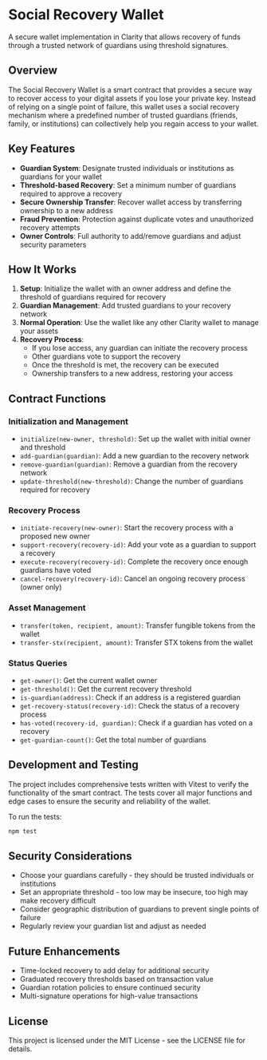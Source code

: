 # Social Recovery Wallet

A secure wallet implementation in Clarity that allows recovery of funds through a trusted network of guardians using threshold signatures.

## Overview

The Social Recovery Wallet is a smart contract that provides a secure way to recover access to your digital assets if you lose your private key. Instead of relying on a single point of failure, this wallet uses a social recovery mechanism where a predefined number of trusted guardians (friends, family, or institutions) can collectively help you regain access to your wallet.

## Key Features

- **Guardian System**: Designate trusted individuals or institutions as guardians for your wallet
- **Threshold-based Recovery**: Set a minimum number of guardians required to approve a recovery
- **Secure Ownership Transfer**: Recover wallet access by transferring ownership to a new address
- **Fraud Prevention**: Protection against duplicate votes and unauthorized recovery attempts
- **Owner Controls**: Full authority to add/remove guardians and adjust security parameters

## How It Works

1. **Setup**: Initialize the wallet with an owner address and define the threshold of guardians required for recovery
2. **Guardian Management**: Add trusted guardians to your recovery network
3. **Normal Operation**: Use the wallet like any other Clarity wallet to manage your assets
4. **Recovery Process**:
   - If you lose access, any guardian can initiate the recovery process
   - Other guardians vote to support the recovery
   - Once the threshold is met, the recovery can be executed
   - Ownership transfers to a new address, restoring your access

## Contract Functions

### Initialization and Management

- `initialize(new-owner, threshold)`: Set up the wallet with initial owner and threshold
- `add-guardian(guardian)`: Add a new guardian to the recovery network
- `remove-guardian(guardian)`: Remove a guardian from the recovery network
- `update-threshold(new-threshold)`: Change the number of guardians required for recovery

### Recovery Process

- `initiate-recovery(new-owner)`: Start the recovery process with a proposed new owner
- `support-recovery(recovery-id)`: Add your vote as a guardian to support a recovery
- `execute-recovery(recovery-id)`: Complete the recovery once enough guardians have voted
- `cancel-recovery(recovery-id)`: Cancel an ongoing recovery process (owner only)

### Asset Management

- `transfer(token, recipient, amount)`: Transfer fungible tokens from the wallet
- `transfer-stx(recipient, amount)`: Transfer STX tokens from the wallet

### Status Queries

- `get-owner()`: Get the current wallet owner
- `get-threshold()`: Get the current recovery threshold
- `is-guardian(address)`: Check if an address is a registered guardian
- `get-recovery-status(recovery-id)`: Check the status of a recovery process
- `has-voted(recovery-id, guardian)`: Check if a guardian has voted on a recovery
- `get-guardian-count()`: Get the total number of guardians

## Development and Testing

The project includes comprehensive tests written with Vitest to verify the functionality of the smart contract. The tests cover all major functions and edge cases to ensure the security and reliability of the wallet.

To run the tests:

```bash
npm test
```

## Security Considerations

- Choose your guardians carefully - they should be trusted individuals or institutions
- Set an appropriate threshold - too low may be insecure, too high may make recovery difficult
- Consider geographic distribution of guardians to prevent single points of failure
- Regularly review your guardian list and adjust as needed

## Future Enhancements

- Time-locked recovery to add delay for additional security
- Graduated recovery thresholds based on transaction value
- Guardian rotation policies to ensure continued security
- Multi-signature operations for high-value transactions

## License

This project is licensed under the MIT License - see the LICENSE file for details.
